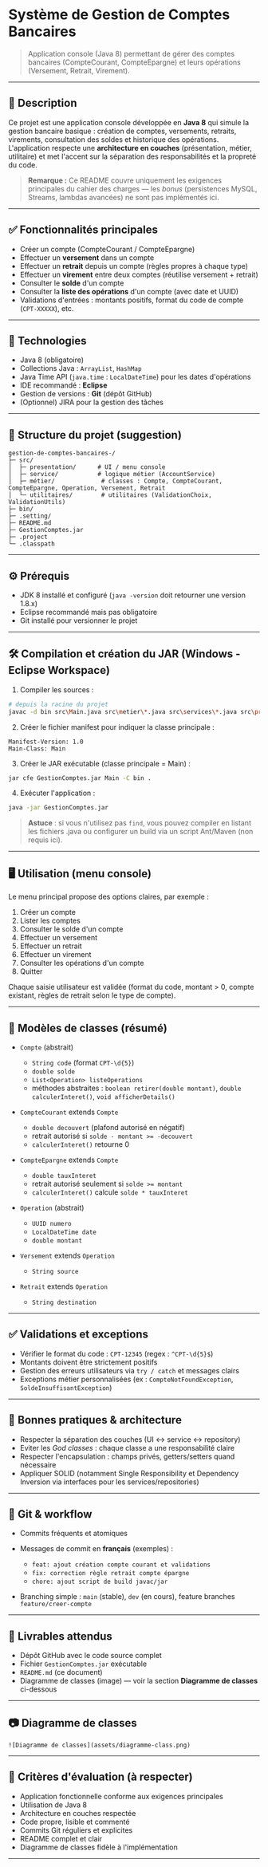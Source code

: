 # Système de Gestion de Comptes Bancaires

> Application console (Java 8) permettant de gérer des comptes bancaires (CompteCourant, CompteEpargne) et leurs opérations (Versement, Retrait, Virement).

---

## 📌 Description

Ce projet est une application console développée en **Java 8** qui simule la gestion bancaire basique : création de comptes, versements, retraits, virements, consultation des soldes et historique des opérations. L'application respecte une **architecture en couches** (présentation, métier, utilitaire) et met l'accent sur la séparation des responsabilités et la propreté du code.

> **Remarque :** Ce README couvre uniquement les exigences principales du cahier des charges — les *bonus* (persistences MySQL, Streams, lambdas avancées) ne sont pas implémentés ici.

---

## ✅ Fonctionnalités principales

* Créer un compte (CompteCourant / CompteEpargne)
* Effectuer un **versement** dans un compte
* Effectuer un **retrait** depuis un compte (règles propres à chaque type)
* Effectuer un **virement** entre deux comptes (réutilise versement + retrait)
* Consulter le **solde** d'un compte
* Consulter la **liste des opérations** d'un compte (avec date et UUID)
* Validations d'entrées : montants positifs, format du code de compte (`CPT-XXXXX`), etc.

---

## 🧰 Technologies

* Java 8 (obligatoire)
* Collections Java : `ArrayList`, `HashMap`
* Java Time API (`java.time` : `LocalDateTime`) pour les dates d'opérations
* IDE recommandé : **Eclipse**
* Gestion de versions : **Git** (dépôt GitHub)
* (Optionnel) JIRA pour la gestion des tâches

---

## 📂 Structure du projet (suggestion)

```
gestion-de-comptes-bancaires-/
├─ src/
│  ├─ presentation/      # UI / menu console
│  ├─ service/           # logique métier (AccountService)
│  ├─ métier/             # classes : Compte, CompteCourant, CompteEpargne, Operation, Versement, Retrait       
│  └─ utilitaires/        # utilitaires (ValidationChoix, ValidationUtils)
├─ bin/
├─ .setting/
├─ README.md
├─ GestionComptes.jar
├─ .project
└─ .classpath
```

---

## ⚙️ Prérequis

* JDK 8 installé et configuré (`java -version` doit retourner une version 1.8.x)
* Eclipse recommandé mais pas obligatoire
* Git installé pour versionner le projet

---

## 🛠️ Compilation et création du JAR (Windows - Eclipse Workspace)

1. Compiler les sources :

```bash
# depuis la racine du projet
javac -d bin src\Main.java src\metier\*.java src\services\*.java src\presentation\*.java
```

2. Créer le fichier manifest pour indiquer la classe principale :

```
Manifest-Version: 1.0  
Main-Class: Main  
```

3. Créer le JAR exécutable (classe principale = Main) :

```bash
jar cfe GestionComptes.jar Main -C bin .
```

4. Exécuter l'application :

```bash
java -jar GestionComptes.jar

```

> **Astuce** : si vous n'utilisez pas `find`, vous pouvez compiler en listant les fichiers .java ou configurer un build via un script Ant/Maven (non requis ici).

---

## 🖥️ Utilisation (menu console)

Le menu principal propose des options claires, par exemple :

1. Créer un compte
2. Lister les comptes
3. Consulter le solde d'un compte
4. Effectuer un versement
5. Effectuer un retrait
6. Effectuer un virement
7. Consulter les opérations d'un compte
8. Quitter

Chaque saisie utilisateur est validée (format du code, montant > 0, compte existant, règles de retrait selon le type de compte).

---

## 🧩 Modèles de classes (résumé)

* `Compte` (abstrait)

  * `String code` (format `CPT-\d{5}`)
  * `double solde`
  * `List<Operation> listeOperations`
  * méthodes abstraites : `boolean retirer(double montant)`, `double calculerInteret()`, `void afficherDetails()`

* `CompteCourant` extends `Compte`

  * `double decouvert` (plafond autorisé en négatif)
  * retrait autorisé si `solde - montant >= -decouvert`
  * `calculerInteret()` retourne 0

* `CompteEpargne` extends `Compte`

  * `double tauxInteret`
  * retrait autorisé seulement si `solde >= montant`
  * `calculerInteret()` calcule `solde * tauxInteret`

* `Operation` (abstrait)

  * `UUID numero`
  * `LocalDateTime date`
  * `double montant`

* `Versement` extends `Operation`

  * `String source`

* `Retrait` extends `Operation`

  * `String destination`

---

## ✅ Validations et exceptions

* Vérifier le format du code : `CPT-12345` (regex : `^CPT-\d{5}$`)
* Montants doivent être strictement positifs
* Gestion des erreurs utilisateurs via `try / catch` et messages clairs
* Exceptions métier personnalisées (ex : `CompteNotFoundException`, `SoldeInsuffisantException`)

---

## 🧭 Bonnes pratiques & architecture

* Respecter la séparation des couches (UI ↔ service ↔ repository)
* Eviter les *God classes* : chaque classe a une responsabilité claire
* Respecter l'encapsulation : champs privés, getters/setters quand nécessaire
* Appliquer SOLID (notamment Single Responsibility et Dependency Inversion via interfaces pour les services/repositories)

---

## 📁 Git & workflow

* Commits fréquents et atomiques

* Messages de commit en **français** (exemples) :

  * `feat: ajout création compte courant et validations`
  * `fix: correction règle retrait compte épargne`
  * `chore: ajout script de build javac/jar`

* Branching simple : `main` (stable), `dev` (en cours), feature branches `feature/creer-compte`

---

## 🧾 Livrables attendus

* Dépôt GitHub avec le code source complet
* Fichier `GestionComptes.jar` exécutable
* `README.md` (ce document)
* Diagramme de classes (image) — voir la section **Diagramme de classes** ci-dessous

---

## 📷 Diagramme de classes

```
![Diagramme de classes](assets/diagramme-class.png)

```


---

## 📌 Critères d'évaluation (à respecter)

* Application fonctionnelle conforme aux exigences principales
* Utilisation de Java 8
* Architecture en couches respectée
* Code propre, lisible et commenté
* Commits Git réguliers et explicites
* README complet et clair
* Diagramme de classes fidèle à l'implémentation

---

